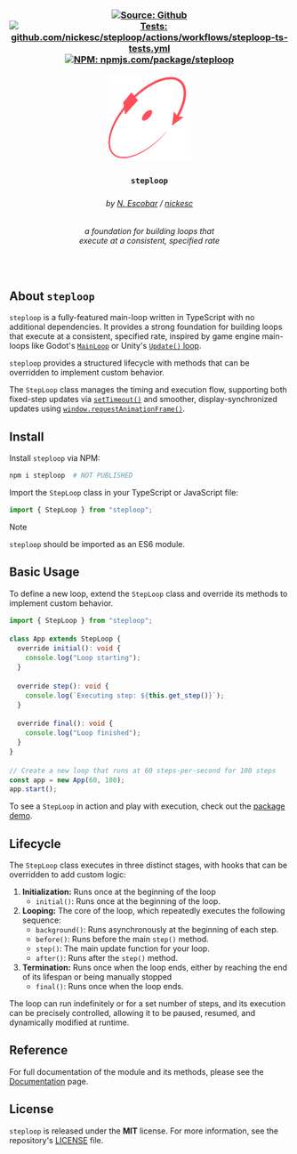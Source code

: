 <h3 align="center" >
  <div>
    <a href="https://github.com/nickesc/steploop"><img alt="Source: Github" src="https://img.shields.io/badge/source-github-brightgreen?style=for-the-badge&logo=github&labelColor=%23505050"></a>
    <a href="https://github.com/nickesc/steploop/actions/workflows/steploop-ts-tests.yml"><img alt="Tests: github.com/nickesc/steploop/actions/workflows/steploop-ts-tests.yml" src="https://img.shields.io/github/actions/workflow/status/nickesc/steploop/steploop-ts-tests.yml?logo=github&label=tests&logoColor=white&style=for-the-badge&labelColor=%23505050"></a>
    <br>
    <a href="https://www.npmjs.com/package/steploop"><img alt="NPM: npmjs.com/package/steploop" src="https://img.shields.io/npm/v/steploop?style=for-the-badge&logo=npm&logoColor=white&label=npm&color=%23C12127&labelColor=%23505050"></a>
  </div>
  <br>
  <img src="./icon.svg" width="150px">
  <h3 align="center">
    <code>steploop</code>
  </h3>
  <h5 align="center">
    
  </h5>
  <h6 align="center">
    by <a href="https://nickesc.github.io">N. Escobar</a> / <a href="https://github.com/nickesc">nickesc</a>
  </h6>
  <h6 align="center">
    a foundation for building loops that<br>
    execute at a consistent, specified rate
  </h6>
</h3>

<br>

## About `steploop`

`steploop` is a fully-featured main-loop written in TypeScript with no additional dependencies. It provides a strong foundation for building loops that execute at a consistent, specified rate, inspired by game engine main-loops like Godot's [`MainLoop`](https://docs.godotengine.org/en/stable/classes/class_mainloop.html) or Unity's [`Update()` loop](https://docs.unity3d.com/Manual/execution-order.html).

`steploop` provides a structured lifecycle with methods that can be overridden to implement custom behavior.

The `StepLoop` class manages the timing and execution flow, supporting both fixed-step updates via [`setTimeout()`](https://developer.mozilla.org/en-US/docs/Web/API/Window/setTimeout) and smoother, display-synchronized updates using [`window.requestAnimationFrame()`](https://developer.mozilla.org/en-US/docs/Web/API/Window/requestAnimationFrame).

## Install

Install `steploop` via NPM:

```sh
npm i steploop  # NOT PUBLISHED
```

Import the `StepLoop` class in your TypeScript or JavaScript file:

```ts
import { StepLoop } from "steploop";
```

> [!NOTE]
> `steploop` should be imported as an ES6 module.

## Basic Usage

To define a new loop, extend the `StepLoop` class and override its methods to implement custom behavior.

```ts
import { StepLoop } from "steploop";

class App extends StepLoop {
  override initial(): void {
    console.log("Loop starting");
  }

  override step(): void {
    console.log(`Executing step: ${this.get_step()}`);
  }

  override final(): void {
    console.log("Loop finished");
  }
}

// Create a new loop that runs at 60 steps-per-second for 100 steps
const app = new App(60, 100);
app.start();
```

To see a `StepLoop` in action and play with execution, check out the [package demo](https://nickesc.github.io/steploop/).

## Lifecycle

The `StepLoop` class executes in three distinct stages, with hooks that can be overridden to add custom logic:

1.  **Initialization:** Runs once at the beginning of the loop
    - `initial()`: Runs once at the beginning of the loop.
2.  **Looping:** The core of the loop, which repeatedly executes the following sequence:
    - `background()`: Runs asynchronously at the beginning of each step.
    - `before()`: Runs before the main `step()` method.
    - `step()`: The main update function for your loop.
    - `after()`: Runs after the `step()` method.
3.  **Termination:** Runs once when the loop ends, either by reaching the end of its lifespan or being manually stopped
    - `final()`: Runs once when the loop ends.

The loop can run indefinitely or for a set number of steps, and its execution can be precisely controlled, allowing it to be paused, resumed, and dynamically modified at runtime.

## Reference

For full documentation of the module and its methods, please see the [Documentation](/docs/documentation.md) page.

## License

`steploop` is released under the **MIT** license. For more information, see the repository's [LICENSE](/LICENSE) file.
